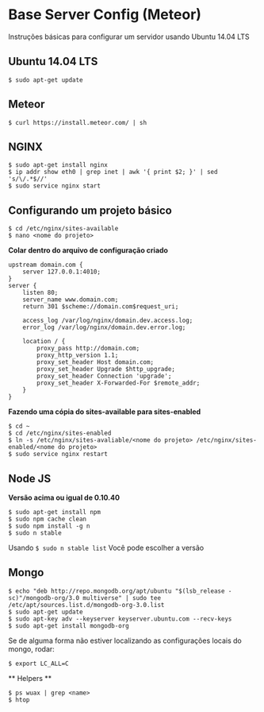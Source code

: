 # Base Server Config (Meteor)

Instruções básicas para configurar um servidor usando Ubuntu 14.04 LTS

## Ubuntu 14.04 LTS

``$ sudo apt-get update``

## Meteor

``$ curl https://install.meteor.com/ | sh``

## NGINX

```
$ sudo apt-get install nginx
$ ip addr show eth0 | grep inet | awk '{ print $2; }' | sed 's/\/.*$//'
$ sudo service nginx start
```

## Configurando um projeto básico

```
$ cd /etc/nginx/sites-available
$ nano <nome do projeto>
```

**Colar dentro do arquivo de configuração criado**

```
upstream domain.com {
    server 127.0.0.1:4010;
}
server {
    listen 80;
    server_name www.domain.com;
    return 301 $scheme://domain.com$request_uri;
    
    access_log /var/log/nginx/domain.dev.access.log;
    error_log /var/log/nginx/domain.dev.error.log;

    location / {
	    proxy_pass http://domain.com;
	    proxy_http_version 1.1;
	    proxy_set_header Host domain.com;
	    proxy_set_header Upgrade $http_upgrade;
	    proxy_set_header Connection 'upgrade';
	    proxy_set_header X-Forwarded-For $remote_addr;
    }
}
```

**Fazendo uma cópia do sites-available para sites-enabled**

```
$ cd ~
$ cd /etc/nginx/sites-enabled
$ ln -s /etc/nginx/sites-avaliable/<nome do projeto> /etc/nginx/sites-enabled/<nome do projeto>
$ sudo service nginx restart
```

## Node JS 

**Versão acima ou igual de 0.10.40**

```
$ sudo apt-get install npm
$ sudo npm cache clean
$ sudo npm install -g n
$ sudo n stable
```

Usando ``$ sudo n stable list`` Você pode escolher a versão

## Mongo

```
$ echo "deb http://repo.mongodb.org/apt/ubuntu "$(lsb_release -sc)"/mongodb-org/3.0 multiverse" | sudo tee /etc/apt/sources.list.d/mongodb-org-3.0.list
$ sudo apt-get update
$ sudo apt-key adv --keyserver keyserver.ubuntu.com --recv-keys
$ sudo apt-get install mongodb-org
```
Se de alguma forma não estiver localizando as configurações locais do mongo, rodar:

``$ export LC_ALL=C``

** Helpers **

```
$ ps wuax | grep <name>
$ htop
```
